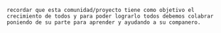 `recordar que esta comunidad/proyecto tiene como objetivo el crecimiento de todos y para poder lograrlo todos debemos colabrar poniendo de su parte para aprender y ayudando a su companero.`
